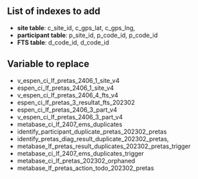 ## List of indexes to add

- **site table**: c_site_id, c_gps_lat, c_gps_lng,
- **participant table**: p_site_id, p_code_id, p_code_id
- **FTS table**: d_code_id, d_code_id

## Variable to replace

- v_espen_ci_lf_pretas_2406_1_site_v4
- espen_ci_lf_pretas_2406_1_site_v4
- v_espen_ci_lf_pretas_2406_4_fts_v4
- espen_ci_lf_pretas_3_resultat_fts_202302
- espen_ci_lf_pretas_2406_3_part_v4
- v_espen_ci_lf_pretas_2406_3_part_v4
- metabase_ci_lf_2407_ems_duplicates
- identify_participant_duplicate_pretas_202302_pretas
- identify_pretas_diag_result_duplicate_202302_pretas,
- metabase_lf_pretas_result_duplicates_202302_pretas_trigger
- metabase_ci_lf_2407_ems_duplicates_trigger
- metabase_ci_lf_pretas_202302_orphaned
- metabase_lf_pretas_action_todo_202302_pretas
